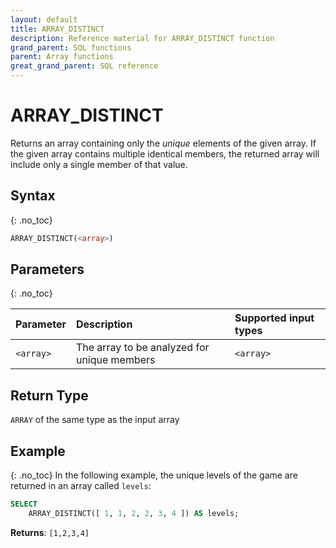 ```yaml
---
layout: default
title: ARRAY_DISTINCT
description: Reference material for ARRAY_DISTINCT function
grand_parent: SQL functions
parent: Array functions
great_grand_parent: SQL reference
---
```


# ARRAY\_DISTINCT

Returns an array containing only the _unique_ elements of the given array. If the given array contains multiple identical members, the returned array will include only a single member of that value.

## Syntax
{: .no_toc}

```sql
ARRAY_DISTINCT(<array>)
```
## Parameters 
{: .no_toc}

| Parameter | Description                                  | Supported input types 
| :--------- | :-------------------------------------------- | :----------|
| `<array>`   | The array to be analyzed for unique members | `<array>` |

## Return Type
`ARRAY` of the same type as the input array 

## Example
{: .no_toc}
In the following example, the unique levels of the game are returned in an array called `levels`: 

```sql
SELECT
	ARRAY_DISTINCT([ 1, 1, 2, 2, 3, 4 ]) AS levels;
```

**Returns**: `[1,2,3,4]`
